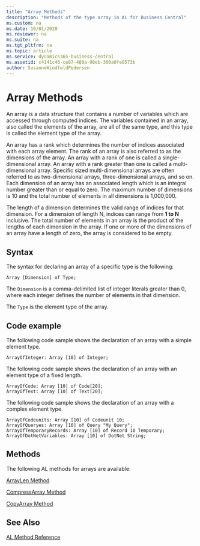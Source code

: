 ```yaml
---
title: "Array Methods"
description: "Methods of the type array in AL for Business Central"
ms.custom: na
ms.date: 10/01/2020
ms.reviewer: na
ms.suite: na
ms.tgt_pltfrm: na
ms.topic: article
ms.service: dynamics365-business-central
ms.assetid: c4141c46-ce87-480a-98eb-390a0fe0573b
author: SusanneWindfeldPedersen
---
```


# Array Methods

An array is a data structure that contains a number of variables which are accessed through computed indices. The variables contained in an array, also called the elements of the array, are all of the same type, and this type is called the element type of the array.

An array has a rank which determines the number of indices associated with each array element. The rank of an array is also referred to as the dimensions of the array. An array with a rank of one is called a single-dimensional array. An array with a rank greater than one is called a multi-dimensional array. Specific sized multi-dimensional arrays are often referred to as two-dimensional arrays, three-dimensional arrays, and so on. Each dimension of an array has an associated length which is an integral number greater than or equal to zero. The maximum number of dimensions is 10 and the total number of elements in all dimensions is 1,000,000.

The length of a dimension determines the valid range of indices for that dimension. For a dimension of length N, indices can range from **1 to N** inclusive. The total number of elements in an array is the product of the lengths of each dimension in the array. If one or more of the dimensions of an array have a length of zero, the array is considered to be empty.

## Syntax 

The syntax for declaring an array of a specific type is the following:
```AL
Array [Dimension] of Type;
```

The `Dimension` is a comma-delimited list of integer literals greater than 0, where each integer defines the number of elements in that dimension. 

The `Type` is the element type of the array.

## Code example 
The following code sample shows the declaration of an array with a simple element type.

```AL
ArrayOfInteger: Array [10] of Integer;
```

The following code sample shows the declaration of an array with an element type of a fixed length.

```AL
ArrayOfCode: Array [10] of Code[20];
ArrayOfText: Array [10] of Text[20];
```

The following code sample shows the declaration of an array with a complex element type.

```AL
ArrayOfCodeunits: Array [10] of Codeunit 10;
ArrayOfQueryes: Array [10] of Query "My Query";
ArrayOfTemporaryRecords: Array [10] of Record 10 Temporary;
ArrayOfDotNetVariables: Array [10] of DotNet String;
```

## Methods
The following AL methods for arrays are available:  

[ArrayLen Method](../methods-auto/system/system-arraylen-method.md) 

[CompressArray Method](../methods-auto/system/system-compressarray-method.md)

[CopyArray Method](../methods-auto/system/system-copyarray-method.md)

## See Also  

[AL Method Reference](../methods-auto/library.md)  
